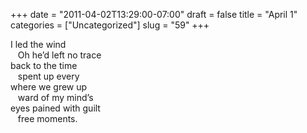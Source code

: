 +++
date = "2011-04-02T13:29:00-07:00"
draft = false
title = "April 1"
categories = ["Uncategorized"]
slug = "59"
+++

<p>I led the wind<br />    Oh he&#8217;d left no trace<br /> back to the time<br />    spent up every<br /> where we grew up<br />    ward of my mind&#8217;s<br /> eyes pained with guilt<br />    free moments.</p>
